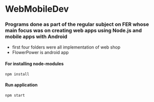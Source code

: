 # WebMobileDev
 ### Programs done as part of the regular subject on FER whose main focus was on creating web apps using Node.js and mobile apps with Android

- first four folders were all implementation of web shop
- FlowerPower is android app

#### For installing node-modules
```
npm install
```

#### Run application

```
npm start
```
